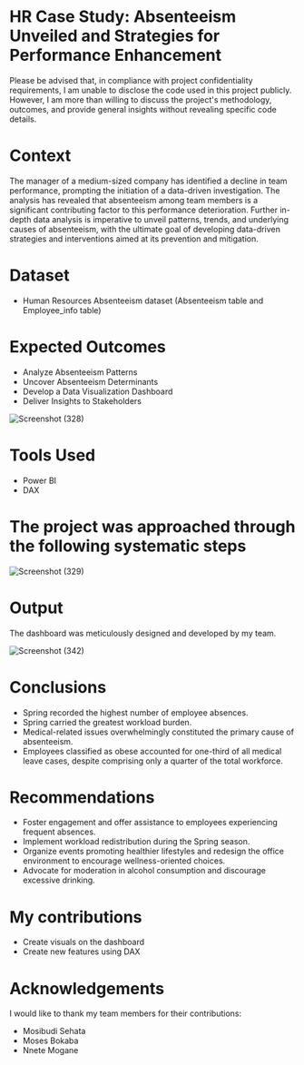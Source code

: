 # HR Case Study: Absenteeism Unveiled and Strategies for Performance Enhancement
Please be advised that, in compliance with project confidentiality requirements, I am unable to disclose the code used in this project publicly. However, I am more than willing to discuss the project's methodology, outcomes, and provide general insights without revealing specific code details.

# Context
The manager of a medium-sized company has identified a decline in team performance, prompting the initiation of a data-driven investigation. The analysis has revealed that absenteeism among team members is a significant contributing factor to this performance deterioration. Further in-depth data analysis is imperative to unveil patterns, trends, and underlying causes of absenteeism, with the ultimate goal of developing data-driven strategies and interventions aimed at its prevention and mitigation.

# Dataset
- Human Resources Absenteeism dataset (Absenteeism table and Employee_info table)

# Expected Outcomes
- Analyze Absenteeism Patterns
- Uncover Absenteeism Determinants
- Develop a Data Visualization Dashboard
- Deliver Insights to Stakeholders
  
![Screenshot (328)](https://github.com/Nthabi-06/HR-Absenteeism-Case-Study/assets/128138564/096811df-63dd-4107-b8e5-7bf459ba1024)

# Tools Used
- Power BI
- DAX

# The project was approached through the following systematic steps 
![Screenshot (329)](https://github.com/Nthabi-06/HR-Absenteeism-Case-Study/assets/128138564/36862df4-90f8-4d7a-9c55-6ed59517f0d7)

# Output
The dashboard was meticulously designed and developed by my team.

![Screenshot (342)](https://github.com/Nthabi-06/HR-Absenteeism-Case-Study/assets/128138564/5be332dc-edd2-4262-87fa-31441fcdb546)

# Conclusions
- Spring recorded the highest number of employee absences.
- Spring carried the greatest workload burden.
- Medical-related issues overwhelmingly constituted the primary cause of absenteeism.
- Employees classified as obese accounted for one-third of all medical leave cases, despite comprising only a quarter of the total workforce.

# Recommendations
- Foster engagement and offer assistance to employees experiencing frequent absences.
- Implement workload redistribution during the Spring season.
- Organize events promoting healthier lifestyles and redesign the office environment to encourage wellness-oriented choices.
- Advocate for moderation in alcohol consumption and discourage excessive drinking.

# My contributions
- Create visuals on the dashboard
- Create new features using DAX

# Acknowledgements
I would like to thank my team members for their contributions:

- Mosibudi Sehata
- Moses Bokaba
- Nnete Mogane

